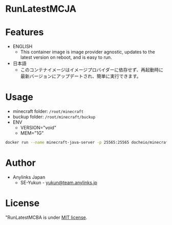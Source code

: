 # RunLatestMCJA
 
# Features
* ENGLISH
  - This container image is image provider agnostic, updates to the latest version on reboot, and is easy to run.
* 日本語
  - このコンテナイメージはイメージプロバイダーに依存せず、再起動時に最新バージョンにアップデートされ、簡単に実行できます。

# Usage

* minecraft folder: `/root/minecraft`
* buckup folder:    `/root/minecraft/buckup`
* ENV
  - VERSION="void"
  - MEM="1G"
```bash
docker run --name minecraft-java-server -p 25565:25565 docheio/minecraft-ja:latest
```

# Author
 
* Anylinks Japan
  - SE-Yukun - yukun@team.anylinks.jp
 
# License

"RunLatestMCBA is under [MIT license](https://en.wikipedia.org/wiki/MIT_License).